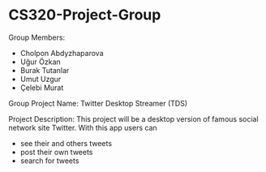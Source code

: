CS320-Project-Group 
=============

Group Members: 
- Cholpon Abdyzhaparova
- Uğur Özkan
- Burak Tutanlar
- Umut Uzgur
- Çelebi Murat


Group Project Name: 
Twitter Desktop Streamer (TDS)


Project Description:
This project will be a desktop version of famous social network site Twitter. 
With this app users can 
  - see their and others tweets
  - post their own tweets
  - search for tweets
